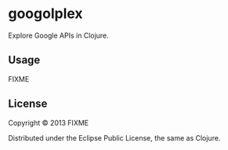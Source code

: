 # googolplex

Explore Google APIs in Clojure.

## Usage

FIXME

## License

Copyright © 2013 FIXME

Distributed under the Eclipse Public License, the same as Clojure.
